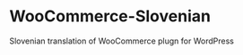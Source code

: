 WooCommerce-Slovenian
=====================

Slovenian translation of WooCommerce plugn for WordPress
